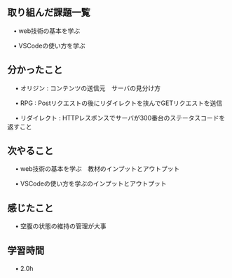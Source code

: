 ## 取り組んだ課題一覧
      
 　• web技術の基本を学ぶ
       
 　• VSCodeの使い方を学ぶ
    
## 分かったこと

　 • オリジン : コンテンツの送信元　サーバの見分け方

　 • RPG : Postリクエストの後にリダイレクトを挟んでGETリクエストを送信

　 • リダイレクト : HTTPレスポンスでサーバが300番台のステータスコードを返すこと


## 次やること　

　 • web技術の基本を学ぶ　教材のインプットとアウトプット

　 • VSCodeの使い方を学ぶのインプットとアウトプット


## 感じたこと

　 • 空腹の状態の維持の管理が大事　

## 学習時間

　 • 2.0h
